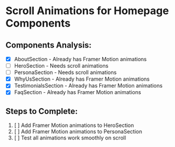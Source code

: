 # Scroll Animations for Homepage Components

## Components Analysis:
- [x] AboutSection - Already has Framer Motion animations
- [ ] HeroSection - Needs scroll animations
- [ ] PersonaSection - Needs scroll animations  
- [x] WhyUsSection - Already has Framer Motion animations
- [x] TestimonialsSection - Already has Framer Motion animations
- [x] FaqSection - Already has Framer Motion animations

## Steps to Complete:
1. [ ] Add Framer Motion animations to HeroSection
2. [ ] Add Framer Motion animations to PersonaSection
3. [ ] Test all animations work smoothly on scroll
